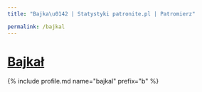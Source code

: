 ```yaml
---
title: "Bajka\u0142 | Statystyki patronite.pl | Patromierz"

permalink: /bajkal
---
```


# [Bajkał](https://patronite.pl/bajkal)

{% include profile.md name="bajkal" prefix="b" %}
